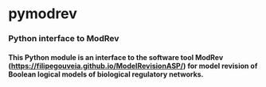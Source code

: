 # pymodrev


### Python interface to ModRev


#### This Python module is an interface to the software tool ModRev (https://filipegouveia.github.io/ModelRevisionASP/) for model revision of Boolean logical models of biological regulatory networks.
